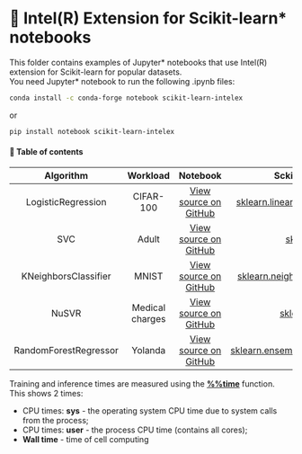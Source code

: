 # :snake: Intel(R) Extension for Scikit-learn* notebooks

This folder contains examples of Jupyter* notebooks that use Intel(R) extension for Scikit-learn for popular datasets.  
You need Jupyter* notebook to run the following .ipynb files:

```bash
conda install -c conda-forge notebook scikit-learn-intelex
```  
or  
```bash
pip install notebook scikit-learn-intelex
```  

#### :pencil: Table of contents

| Algorithm               | Workload       | Notebook       | Sckit-learn estimator|
| :----------------------:| :------------: | :-------------:| :-------------------:|
|    LogisticRegression  |    CIFAR-100    | [View source on GitHub](https://github.com/intel/scikit-learn-intelex/blob/master/examples/notebooks/logistictic_regression_cifar.ipynb)    | [sklearn.linear_model.LogisticRegression](https://scikit-learn.org/stable/modules/generated/sklearn.linear_model.LogisticRegression.html) |
|          SVC           |     Adult       | [View source on GitHub](https://github.com/intel/scikit-learn-intelex/blob/master/examples/notebooks/svc_adult.ipynb) | [sklearn.svm.SVC](https://scikit-learn.org/stable/modules/generated/sklearn.svm.SVC.html) |
| KNeighborsClassifier   |       MNIST     | [View source on GitHub](https://github.com/intel/scikit-learn-intelex/blob/master/examples/notebooks/knn_mnist.ipynb) |    [sklearn.neighbors.KNeighborsClassifier](https://scikit-learn.org/stable/modules/generated/sklearn.neighbors.KNeighborsClassifier.html) |
|        NuSVR           | Medical charges | [View source on GitHub](https://github.com/intel/scikit-learn-intelex/blob/master/examples/notebooks/nusvr_medical_charges.ipynb) | [sklearn.svm.NuSVR](https://scikit-learn.org/stable/modules/generated/sklearn.svm.NuSVR.html) |
| RandomForestRegressor  |     Yolanda     | [View source on GitHub](https://github.com/intel/scikit-learn-intelex/blob/master/examples/notebooks/random_forest_yolanda.ipynb) | [sklearn.ensemble.RandomForestRegressor](https://scikit-learn.org/stable/modules/generated/sklearn.ensemble.RandomForestRegressor.html) |

Training and inference times are measured using the [**%%time**](https://ipython.readthedocs.io/en/stable/interactive/magics.html#magic-time) function. This shows 2 times:  
- CPU times: **sys** - the operating system CPU time due to system calls from the process;  
- CPU times: **user** - the process CPU time (contains all cores);  
- **Wall time** - time of cell computing
